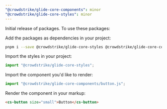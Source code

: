 ```yaml
---
"@crowdstrike/glide-core-components": minor
"@crowdstrike/glide-core-styles": minor
---
```


Initial release of packages. To use these packages:

Add the packages as dependencies in your project:

```bash
pnpm i --save @crowdstrike/glide-core-styles @crowdstrike/glide-core-components
```

Import the styles in your project:

```js
import "@crowdstrike/glide-core-styles";
```

Import the component you'd like to render:

```js
import "@crowdstrike/glide-core-components/button.js";
```

Render the component in your markup:

```html
<cs-button size="small">Button</cs-button>
```
